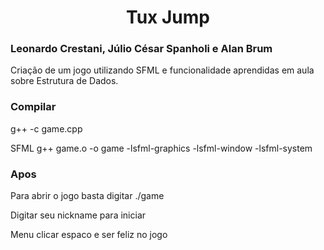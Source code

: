 <h1 align="center"> Tux Jump </h1>
<h3> Leonardo Crestani, Júlio César Spanholi e Alan Brum </h3>
Criação de um jogo utilizando SFML e funcionalidade aprendidas em aula sobre Estrutura de Dados.

<h3> Compilar </h3>
<p> g++ -c game.cpp </p>
<p> SFML g++ game.o -o game -lsfml-graphics -lsfml-window -lsfml-system </p>
<h3> Apos </h3>
<p> Para abrir o jogo basta digitar ./game </p>
<p> Digitar seu nickname para iniciar </p>
<p> Menu clicar espaco e ser feliz no jogo </p>